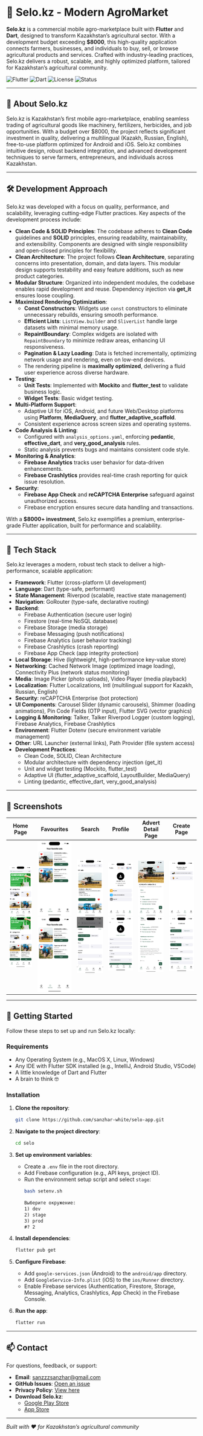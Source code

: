 # 🏡 Selo.kz - Modern AgroMarket

**Selo.kz** is a commercial mobile agro-marketplace built with **Flutter** and **Dart**, designed to transform Kazakhstan’s agricultural sector. With a development budget exceeding **$8000**, this high-quality application connects farmers, businesses, and individuals to buy, sell, or browse agricultural products and services. Crafted with industry-leading practices, Selo.kz delivers a robust, scalable, and highly optimized platform, tailored for Kazakhstan’s agricultural community.

![Flutter](https://img.shields.io/badge/Framework-Flutter-blue)
![Dart](https://img.shields.io/badge/Language-Dart-0175C2)
![License](https://img.shields.io/badge/License-MIT-green)
![Status](https://img.shields.io/badge/Status-In%20Development-yellow)

---

## 🌾 About Selo.kz

Selo.kz is Kazakhstan’s first mobile agro-marketplace, enabling seamless trading of agricultural goods like machinery, fertilizers, herbicides, and job opportunities. With a budget over $8000, the project reflects significant investment in quality, delivering a multilingual (Kazakh, Russian, English), free-to-use platform optimized for Android and iOS. Selo.kz combines intuitive design, robust backend integration, and advanced development techniques to serve farmers, entrepreneurs, and individuals across Kazakhstan.

---

## 🛠️ Development Approach

Selo.kz was developed with a focus on quality, performance, and scalability, leveraging cutting-edge Flutter practices. Key aspects of the development process include:

- **Clean Code & SOLID Principles**: The codebase adheres to **Clean Code** guidelines and **SOLID** principles, ensuring readability, maintainability, and extensibility. Components are designed with single responsibility and open-closed principles for flexibility.
- **Clean Architecture**: The project follows **Clean Architecture**, separating concerns into presentation, domain, and data layers. This modular design supports testability and easy feature additions, such as new product categories.
- **Modular Structure**: Organized into independent modules, the codebase enables rapid development and reuse. Dependency injection via **get_it** ensures loose coupling.
- **Maximized Rendering Optimization**:
  - **Const Constructors**: Widgets use `const` constructors to eliminate unnecessary rebuilds, ensuring smooth performance.
  - **Efficient Lists**: `ListView.builder` and `SliverList` handle large datasets with minimal memory usage.
  - **RepaintBoundary**: Complex widgets are isolated with `RepaintBoundary` to minimize redraw areas, enhancing UI responsiveness.
  - **Pagination & Lazy Loading**: Data is fetched incrementally, optimizing network usage and rendering, even on low-end devices.
  - The rendering pipeline is **maximally optimized**, delivering a fluid user experience across diverse hardware.
- **Testing**:
  - **Unit Tests**: Implemented with **Mockito** and **flutter_test** to validate business logic.
  - **Widget Tests**: Basic widget testing.
- **Multi-Platform Support**:
  - Adaptive UI for iOS, Android, and future Web/Desktop platforms using **Platform**, **MediaQuery**, and **flutter_adaptive_scaffold**.
  - Consistent experience across screen sizes and operating systems.
- **Code Analysis & Linting**:
  - Configured with `analysis_options.yaml`, enforcing **pedantic**, **effective_dart**, and **very_good_analysis** rules.
  - Static analysis prevents bugs and maintains consistent code style.
- **Monitoring & Analytics**:
  - **Firebase Analytics** tracks user behavior for data-driven enhancements.
  - **Firebase Crashlytics** provides real-time crash reporting for quick issue resolution.
- **Security**:
  - **Firebase App Check** and **reCAPTCHA Enterprise** safeguard against unauthorized access.
  - Firebase encryption ensures secure data handling and transactions.

With a **$8000+ investment**, Selo.kz exemplifies a premium, enterprise-grade Flutter application, built for performance and scalability.

---

## 🧰 Tech Stack

Selo.kz leverages a modern, robust tech stack to deliver a high-performance, scalable application:

- **Framework**: Flutter (cross-platform UI development)
- **Language**: Dart (type-safe, performant)
- **State Management**: Riverpod (scalable, reactive state management)
- **Navigation**: GoRouter (type-safe, declarative routing)
- **Backend**:
  - Firebase Authentication (secure user login)
  - Firestore (real-time NoSQL database)
  - Firebase Storage (media storage)
  - Firebase Messaging (push notifications)
  - Firebase Analytics (user behavior tracking)
  - Firebase Crashlytics (crash reporting)
  - Firebase App Check (app integrity protection)
- **Local Storage**: Hive (lightweight, high-performance key-value store)
- **Networking**: Cached Network Image (optimized image loading), Connectivity Plus (network status monitoring)
- **Media**: Image Picker (photo uploads), Video Player (media playback)
- **Localization**: Flutter Localizations, Intl (multilingual support for Kazakh, Russian, English)
- **Security**: reCAPTCHA Enterprise (bot protection)
- **UI Components**: Carousel Slider (dynamic carousels), Shimmer (loading animations), Pin Code Fields (OTP input), Flutter SVG (vector graphics)
- **Logging & Monitoring**: Talker, Talker Riverpod Logger (custom logging), Firebase Analytics, Firebase Crashlytics
- **Environment**: Flutter Dotenv (secure environment variable management)
- **Other**: URL Launcher (external links), Path Provider (file system access)
- **Development Practices**:
  - Clean Code, SOLID, Clean Architecture
  - Modular architecture with dependency injection (get_it)
  - Unit and widget testing (Mockito, flutter_test)
  - Adaptive UI (flutter_adaptive_scaffold, LayoutBuilder, MediaQuery)
  - Linting (pedantic, effective_dart, very_good_analysis)

---

## 📸 Screenshots

| Home Page | Favourites | Search | Profile | Advert Detail Page | Create Page |
|-----------|------------|--------|---------|--------------------|-------------|
| ![Home Page 1](assets/images/screenshots/home_page1.png) <br> ![Home Page 2](assets/images/screenshots/home_page2.png) | ![Favourites 1](assets/images/screenshots/favourites_page1.png) <br> ![Favourites 2](assets/images/screenshots/favourites_page1.png) | ![Search 1](assets/images/screenshots/filter_page1.png) <br> ![Search 2](assets/images/screenshots/filter_show1.png) | ![Profile 1](assets/images/screenshots/profile_page1.png) <br> ![Profile 2](assets/images/screenshots/profile_page2.png) | ![Advert Detail 1](assets/images/screenshots/advert_detail_page1.png) <br> ![Advert Detail 2](assets/images/screenshots/advert_detail_page3.png) | ![Create Page 1](assets/images/screenshots/create_page1.png) <br> ![Create Page 2](assets/images/screenshots/create_page5.png) |

---

## 🚀 Getting Started

Follow these steps to set up and run Selo.kz locally:

### Requirements

- Any Operating System (e.g., MacOS X, Linux, Windows)
- Any IDE with Flutter SDK installed (e.g., IntelliJ, Android Studio, VSCode)
- A little knowledge of Dart and Flutter
- A brain to think 🤓

### Installation

1. **Clone the repository**:
   ```bash
   git clone https://github.com/sanzhar-white/selo-app.git
   ```

2. **Navigate to the project directory**:
   ```bash
   cd selo
   ```

3. **Set up environment variables**:
   - Create a `.env` file in the root directory.
   - Add Firebase configuration (e.g., API keys, project ID).
   - Run the environment setup script and select `stage`:
     ```bash
     bash setenv.sh
     ```
     ```
     Выберите окружение:
     1) dev
     2) stage
     3) prod
     #? 2
     ```

4. **Install dependencies**:
   ```bash
   flutter pub get
   ```

5. **Configure Firebase**:
   - Add `google-services.json` (Android) to the `android/app` directory.
   - Add `GoogleService-Info.plist` (iOS) to the `ios/Runner` directory.
   - Enable Firebase services (Authentication, Firestore, Storage, Messaging, Analytics, Crashlytics, App Check) in the Firebase Console.

6. **Run the app**:
   ```bash
   flutter run
   ```

---

## 📫 Contact

For questions, feedback, or support:

- **Email**: [sanzzzsanzhar@gmail.com](mailto:sanzzzsanzhar@gmail.com)
- **GitHub Issues**: [Open an issue](https://github.com/sanzhar-white/selo-app/issues)
- **Privacy Policy**: [View here](https://sites.google.com/view/privacypolicyselo/%D0%B3%D0%BB%D0%B0%D0%B2%D0%BD%D0%B0%D1%8F-%D1%81%D1%82%D1%80%D0%B0%D0%BD%D0%B8%D1%86%D0%B0)
- **Download Selo.kz**:
  - [Google Play Store](https://play.google.com/store/apps/details?id=com.selo.app)
  - [App Store](https://apps.apple.com/kz/app/selo-kz/id6747386777)

---

*Built with ❤️ for Kazakhstan’s agricultural community*
